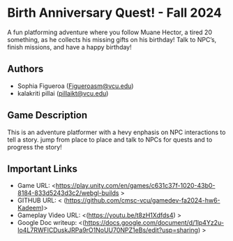 # Birth Anniversary Quest! - Fall 2024

A fun platforming adventure where you follow Muane Hector, a tired 20 something,  as he collects his missing gifts on his birthday! Talk to NPC’s, finish missions, and have a happy birthday! 

## Authors

- Sophia Figueroa (Figueroasm@vcu.edu)
- kalakriti pillai (pillaikt@vcu.edu)

## Game Description

This is an adventure platformer with a hevy enphasis on NPC interactions to tell a story. jump from place to place and talk to NPCs for quests and to progress the story!

## Important Links

- Game URL: <https://play.unity.com/en/games/c631c37f-1020-43b0-8184-833d5243d3c2/webgl-builds >
- GITHUB URL: < (https://github.com/cmsc-vcu/gamedev-fa2024-hw6-Kadeem)>
- Gameplay Video URL: <(https://youtu.be/t8zH1Xdfds4) >
- Google Doc writeup: <(https://docs.google.com/document/d/1lp4Yz2u-lo4L7RWFlCDuskJRPa9rO1NoUU70NPZ1eBs/edit?usp=sharing) >



